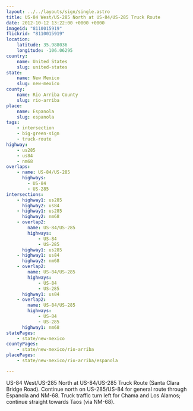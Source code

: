 ```yaml
---
layout: ../../layouts/sign/single.astro
title: US-84 West/US-285 North at US-84/US-285 Truck Route
date: 2012-10-12 13:22:00 +0000 +0000
imageid: "8110015919"
flickrid: "8110015919"
location:
    latitude: 35.988036
    longitude: -106.06295
country:
    name: United States
    slug: united-states
state:
    name: New Mexico
    slug: new-mexico
county:
    name: Rio Arriba County
    slug: rio-arriba
place:
    name: Espanola
    slug: espanola
tags:
    - intersection
    - big-green-sign
    - truck-route
highway:
    - us285
    - us84
    - nm68
overlaps:
    - name: US-84/US-285
      highways:
        - US-84
        - US-285
intersections:
    - highway1: us285
      highway2: us84
    - highway1: us285
      highway2: nm68
    - overlap2:
        name: US-84/US-285
        highways:
            - US-84
            - US-285
      highway1: us285
    - highway1: us84
      highway2: nm68
    - overlap2:
        name: US-84/US-285
        highways:
            - US-84
            - US-285
      highway1: us84
    - overlap2:
        name: US-84/US-285
        highways:
            - US-84
            - US-285
      highway1: nm68
statePages:
    - state/new-mexico
countyPages:
    - state/new-mexico/rio-arriba
placePages:
    - state/new-mexico/rio-arriba/espanola

---
```

US-84 West/US-285 North at US-84/US-285 Truck Route (Santa Clara Bridge Road).  Continue north on US-285/US-84 for general route through Espanola and NM-68.  Truck traffic turn left for Chama and Los Alamos; continue straight towards Taos (via NM-68).